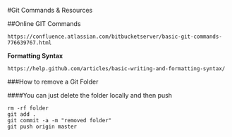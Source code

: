 #Git Commands & Resources

##Online GIT Commands 
```
https://confluence.atlassian.com/bitbucketserver/basic-git-commands-776639767.html
```

**Formatting Syntax**
```
https://help.github.com/articles/basic-writing-and-formatting-syntax/
```

###How to remove a Git Folder

####You can just delete the folder locally and then push
```
rm -rf folder
git add .
git commit -a -m "removed folder"
git push origin master
```

